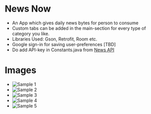 # News Now
* An App which gives daily news bytes for person to consume
* Custom tabs can be added in the main-section for every type of category you like.
* Libraries Used: Gson, Retrofit, Room etc.
* Google sign-in for saving user-preferences [TBD]
* Do add API-key in Constants.java from [News API](https://newsapi.org/)

# Images
* ![Sample 1](/images/s1.png)
* ![Sample 2](/images/s2.png)
* ![Sample 3](/images/s3.png)
* ![Sample 4](/images/s4.png)
* ![Sample 5](/images/s5.png)
